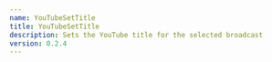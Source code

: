 ```yaml
---
name: YouTubeSetTitle
title: YouTubeSetTitle
description: Sets the YouTube title for the selected broadcast
version: 0.2.4
---
```

